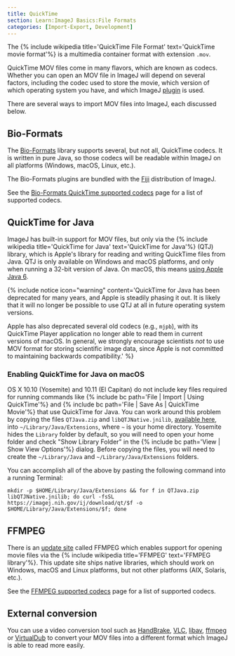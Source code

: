 ```yaml
---
title: QuickTime
section: Learn:ImageJ Basics:File Formats
categories: [Import-Export, Development]
---
```



The {% include wikipedia title='QuickTime File Format' text='QuickTime movie format'%} is a multimedia container format with extension `.mov`.

QuickTime MOV files come in many flavors, which are known as codecs. Whether you can open an MOV file in ImageJ will depend on several factors, including the codec used to store the movie, which version of which operating system you have, and which ImageJ [plugin](/plugins) is used.

There are several ways to import MOV files into ImageJ, each discussed below.

## Bio-Formats

The [Bio-Formats](/formats/bio-formats) library supports several, but not all, QuickTime codecs. It is written in pure Java, so those codecs will be readable within ImageJ on all platforms (Windows, macOS, Linux, etc.).

The Bio-Formats plugins are bundled with the [Fiji](/software/fiji) distribution of ImageJ.

See the [Bio-Formats QuickTime supported codecs](https://www.openmicroscopy.org/site/support/bio-formats/formats/quicktime-movie.html) page for a list of supported codecs.

## QuickTime for Java

ImageJ has built-in support for MOV files, but only via the {% include wikipedia title='QuickTime for Java' text='QuickTime for Java'%} (QTJ) library, which is Apple's library for reading and writing QuickTime files from Java. QTJ is only available on Windows and macOS platforms, and only when running a 32-bit version of Java. On macOS, this means [using Apple Java 6](/learn/faq#how-do-i-set-up-java-6-on-os-x).

{% include notice icon="warning" content='QuickTime for Java has been deprecated for many years, and Apple is steadily phasing it out. It is likely that it will no longer be possible to use QTJ at all in future operating system versions.

Apple has also deprecated several old codecs (e.g., `mjpb`), with its QuickTime Player application no longer able to read them in current versions of macOS. In general, we strongly encourage scientists *not* to use MOV format for storing scientific image data, since Apple is not committed to maintaining backwards compatibility.' %}

### Enabling QuickTime for Java on macOS

OS X 10.10 (Yosemite) and 10.11 (El Capitan) do not include key files required for running commands like {% include bc path='File | Import | Using QuickTime'%} and {% include bc path='File | Save As | QuickTime Movie'%} that use QuickTime for Java. You can work around this problem by copying the files `QTJava.zip` and `libQTJNative.jnilib`, [available here](https://imagej.nih.gov/ij/download/qt/), into `~/Library/Java/Extensions`, where `~` is your home directory. Yosemite hides the `Library` folder by default, so you will need to open your home folder and check "Show Library Folder" in the {% include bc path='View | Show View Options'%} dialog. Before copying the files, you will need to create the `~/Library/Java` and `~/Library/Java/Extensions` folders.

You can accomplish all of the above by pasting the following command into a running Terminal:

    mkdir -p $HOME/Library/Java/Extensions && for f in QTJava.zip libQTJNative.jnilib; do curl -fsSL https://imagej.nih.gov/ij/download/qt/$f -o $HOME/Library/Java/Extensions/$f; done

## FFMPEG

There is an [update site](/update-sites) called FFMPEG which enables support for opening movie files via the {% include wikipedia title='FFMPEG' text='FFMPEG library'%}. This update site ships native libraries, which should work on Windows, macOS and Linux platforms, but not other platforms (AIX, Solaris, etc.).

See the [FFMPEG supported codecs](https://www.ffmpeg.org/general.html#Video-Codecs) page for a list of supported codecs.

## External conversion

You can use a video conversion tool such as [HandBrake](https://handbrake.fr/), [VLC](http://www.videolan.org/), [libav](https://libav.org/), [ffmpeg](https://ffmpeg.org/) or [VirtualDub](http://www.virtualdub.org/) to convert your MOV files into a different format which ImageJ is able to read more easily.
